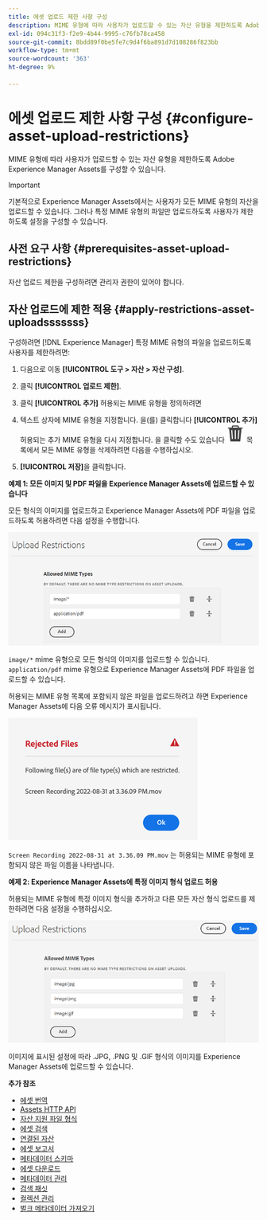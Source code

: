 ```yaml
---
title: 에셋 업로드 제한 사항 구성
description: MIME 유형에 따라 사용자가 업로드할 수 있는 자산 유형을 제한하도록 Adobe Experience Manager Assets를 구성합니다. 원치 않는 포맷과 악성 파일이 우발적으로 업로드되는 것을 방지할 수 있습니다.
exl-id: 094c31f3-f2e9-4b44-9995-c76fb78ca458
source-git-commit: 8bdd89f0be5fe7c9d4f6ba891d7d108286f823bb
workflow-type: tm+mt
source-wordcount: '363'
ht-degree: 9%

---
```


# 에셋 업로드 제한 사항 구성 {#configure-asset-upload-restrictions}

MIME 유형에 따라 사용자가 업로드할 수 있는 자산 유형을 제한하도록 Adobe Experience Manager Assets를 구성할 수 있습니다.

>[!IMPORTANT]
>
>기본적으로 Experience Manager Assets에서는 사용자가 모든 MIME 유형의 자산을 업로드할 수 있습니다. 그러나 특정 MIME 유형의 파일만 업로드하도록 사용자가 제한하도록 설정을 구성할 수 있습니다.

## 사전 요구 사항 {#prerequisites-asset-upload-restrictions}

자산 업로드 제한을 구성하려면 관리자 권한이 있어야 합니다.

## 자산 업로드에 제한 적용 {#apply-restrictions-asset-uploadsssssss}

구성하려면 [!DNL Experience Manager] 특정 MIME 유형의 파일을 업로드하도록 사용자를 제한하려면:

1. 다음으로 이동 **[!UICONTROL 도구 > 자산 > 자산 구성]**.

1. 클릭 **[!UICONTROL 업로드 제한]**.

1. 클릭 **[!UICONTROL 추가]** 허용되는 MIME 유형을 정의하려면

1. 텍스트 상자에 MIME 유형을 지정합니다. 을(를) 클릭합니다 **[!UICONTROL 추가]** 허용되는 추가 MIME 유형을 다시 지정합니다. 을 클릭할 수도 있습니다 ![아이콘 삭제](assets/delete-icon.svg) 목록에서 모든 MIME 유형을 삭제하려면 다음을 수행하십시오.

1. **[!UICONTROL 저장]**&#x200B;을 클릭합니다.

**예제 1: 모든 이미지 및 PDF 파일을 Experience Manager Assets에 업로드할 수 있습니다**

모든 형식의 이미지를 업로드하고 Experience Manager Assets에 PDF 파일을 업로드하도록 허용하려면 다음 설정을 수행합니다.

![에셋 업로드 제한 사항](assets/asset-upload-restrictions.png)

`image/*` mime 유형으로 모든 형식의 이미지를 업로드할 수 있습니다. `application/pdf` mime 유형으로 Experience Manager Assets에 PDF 파일을 업로드할 수 있습니다.

허용되는 MIME 유형 목록에 포함되지 않은 파일을 업로드하려고 하면 Experience Manager Assets에 다음 오류 메시지가 표시됩니다.

![제한된 파일](assets/asset-upload-restricted-files.png)

`Screen Recording 2022-08-31 at 3.36.09 PM.mov` 는 허용되는 MIME 유형에 포함되지 않은 파일 이름을 나타냅니다.

**예제 2: Experience Manager Assets에 특정 이미지 형식 업로드 허용**

허용되는 MIME 유형에 특정 이미지 형식을 추가하고 다른 모든 자산 형식 업로드를 제한하려면 다음 설정을 수행하십시오.

![자산 제한](assets/asset-restrictions.png)

이미지에 표시된 설정에 따라 .JPG, .PNG 및 .GIF 형식의 이미지를 Experience Manager Assets에 업로드할 수 있습니다.

**추가 참조**

* [에셋 번역](translate-assets.md)
* [Assets HTTP API](mac-api-assets.md)
* [자산 지원 파일 형식](file-format-support.md)
* [에셋 검색](search-assets.md)
* [연결된 자산](use-assets-across-connected-assets-instances.md)
* [에셋 보고서](asset-reports.md)
* [메타데이터 스키마](metadata-schemas.md)
* [에셋 다운로드](download-assets-from-aem.md)
* [메타데이터 관리](manage-metadata.md)
* [검색 패싯](search-facets.md)
* [컬렉션 관리](manage-collections.md)
* [벌크 메타데이터 가져오기](metadata-import-export.md)
